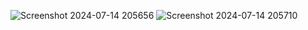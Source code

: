 ![Screenshot 2024-07-14 205656](https://github.com/user-attachments/assets/faa60acd-b239-4451-9d39-41c690305a02)
![Screenshot 2024-07-14 205710](https://github.com/user-attachments/assets/06b40d91-4dcb-45d1-87a5-5ba3667b2bc6)
